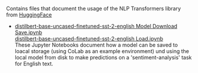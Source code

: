 Contains files that document the usage of the NLP Transformers library from [HuggingFace](https://huggingface.co/transformers/quicktour.html#quick-tour)

- [distilbert-base-uncased-finetuned-sst-2-english Model Download Save.ipynb](distilbert_base_uncased_finetuned_sst_2_english%20Model%20Download%20Save.ipynb)  
  [distilbert-base-uncased-finetuned-sst-2-english Load.ipynb](/Transformsers/distilbert-base-uncased-finetuned-sst-2-english%20Load.ipynb)  
  These Jupyter Notebooks document how a model can be saved to loacal storage (using CoLab as an example environment) und using the local model from disk to make predictions on a 'sentiment-analysis' task for English text.
